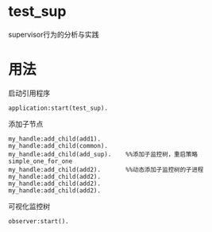 # test_sup
supervisor行为的分析与实践
# 用法
启动引用程序
```
application:start(test_sup).
```
添加子节点
```
my_handle:add_child(add1).
my_handle:add_child(common).
my_handle:add_child(add_sup).    %%添加子监控树，重启策略simple_one_for_one
my_handle:add_child(add2).       %%动态添加子监控树的子进程
my_handle:add_child(add2).
my_handle:add_child(add2).
my_handle:add_child(add2).
```
可视化监控树
```
observer:start().
```
